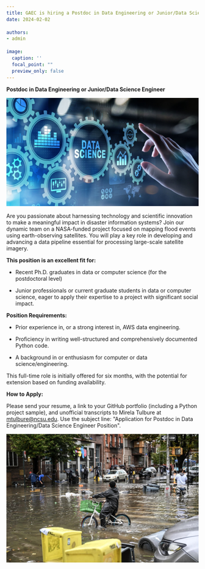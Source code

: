 ```yaml
---
title: GAEC is hiring a Postdoc in Data Engineering or Junior/Data Science Engineer
date: 2024-02-02

authors:
- admin

image:
  caption: ''
  focal_point: ""
  preview_only: false
---
```


**Postdoc in Data Engineering or Junior/Data Science Engineer**
<!--more-->
<img src="featured.jpg" alt="image is not available">

Are you passionate about harnessing technology and scientific innovation to make a meaningful impact in disaster information systems? Join our dynamic team on a  NASA-funded project focused on mapping flood events using earth-observing satellites. You will play a key role in developing and advancing a data pipeline essential for processing large-scale satellite imagery.


**This position is an excellent fit for:**

- Recent Ph.D. graduates in data or computer science (for the postdoctoral level)

- Junior professionals or current graduate students in data or computer science, eager to apply their expertise to a project with significant social impact.


**Position Requirements:**

- Prior experience in, or a strong interest in, AWS data engineering.

- Proficiency in writing well-structured and comprehensively documented Python code.

- A background in or enthusiasm for computer or data science/engineering.


This full-time role is initially offered for six months, with the potential for extension based on funding availability.


**How to Apply:**

Please send your resume, a link to your GitHub portfolio (including a Python project sample), and unofficial transcripts to Mirela Tulbure at mtulbure@ncsu.edu. Use the subject line: "Application for Postdoc in Data Engineering/Data Science Engineer Position".

<!--more-->
<img src="Flood_img.jpg" alt="image is not available">